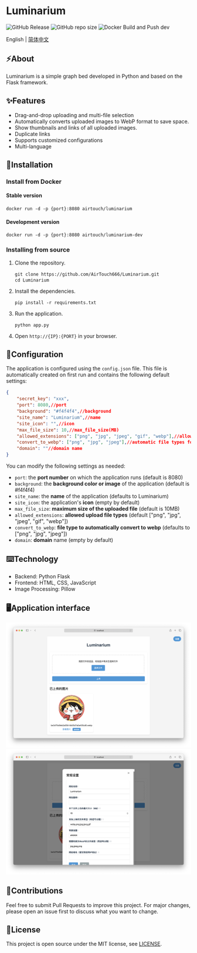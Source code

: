 # Luminarium

![GitHub Release](https://img.shields.io/github/release/AirTouch666/Luminarium)
![GitHub repo size](https://img.shields.io/github/repo-size/AirTouch666/Luminarium)
![Docker Build and Push dev](https://github.com/AirTouch666/Luminarium/actions/workflows/docker-build-push-dev.yml/badge.svg)

English | [简体中文](./README-CN.md)

## ⚡️About

Luminarium is a simple graph bed developed in Python and based on the Flask framework.

## ✨Features

- Drag-and-drop uploading and multi-file selection
- Automatically converts uploaded images to WebP format to save space.
- Show thumbnails and links of all uploaded images.
- Duplicate links
- Supports customized configurations
- Multi-language

## 💽Installation

### Install from Docker

#### Stable version
```
docker run -d -p {port}:8080 airtouch/luminarium
```

#### Development version
```
docker run -d -p {port}:8080 airtouch/luminarium-dev
```

### Installing from source

1. Clone the repository.
    ```
    git clone https://github.com/AirTouch666/Luminarium.git
    cd Luminarium
    ```

2. Install the dependencies.
    ```
    pip install -r requirements.txt
    ```

3. Run the application.
    ```
    python app.py
    ``` 

4. Open `http://{IP}:{PORT}` in your browser.
   
## 🔧Configuration
The application is configured using the `config.json` file. This file is automatically created on first run and contains the following default settings:
```json
{
    "secret_key": "xxx",
    "port": 8080,//port
    "background": "#f4f4f4",//background
    "site_name": "Luminarium",//name
    "site_icon": "",//icon
    "max_file_size": 10,//max_file_size(MB)
    "allowed_extensions": ["png", "jpg", "jpeg", "gif", "webp"],//allowed file types
    "convert_to_webp": ["png", "jpg", "jpeg"],//automatic file types for conversion to webp
    "domain": ""//domain name
}
```

You can modify the following settings as needed:
- `port`: the **port number** on which the application runs (default is 8080)
- `background`: the **background color or image** of the application (default is #f4f4f4)
- `site_name`: the **name** of the application (defaults to Luminarium)
- `site_icon`: the application's **icon** (empty by default)
- `max_file_size`: **maximum size of the uploaded file** (default is 10MB)
- `allowed_extensions`: **allowed upload file types** (default ["png", "jpg", "jpeg", "gif", "webp"])
- `convert_to_webp`: **file type to automatically convert to webp** (defaults to ["png", "jpg", "jpeg"])
- `domain`: **domain** name (empty by default)

## ⌨️Technology

- Backend: Python Flask
- Frontend: HTML, CSS, JavaScript
- Image Processing: Pillow
  
## 🖥Application interface
![Application_interface](./screenshots/1.png)
![Application_Interface](./screenshots/2.png)

## 🤝Contributions

Feel free to submit Pull Requests to improve this project. For major changes, please open an issue first to discuss what you want to change.

## 📜License

This project is open source under the MIT license, see [LICENSE](./LICENSE).
